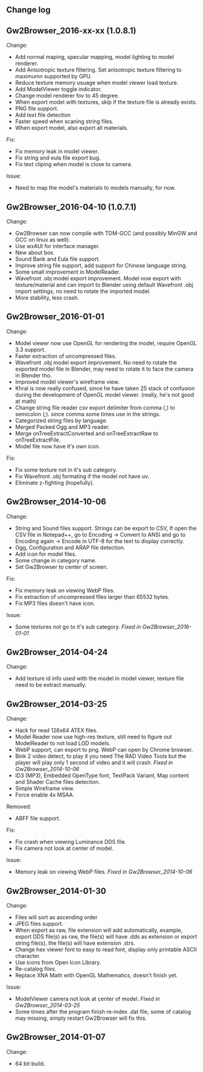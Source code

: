 Change log
----------

Gw2Browser_2016-xx-xx (1.0.8.1)
-------------------------------
Change:
- Add normal maping, specular mapping, model lighting to model renderer.
- Add Anisotropic texture filtering.
Set anisotropic texture filtering to maximumn supported by GPU.
- Reduce texture memory usuage when model viewer load texture.
- Add ModelViewer toggle indicator.
- Change model renderer fov to 45 degree.
- When export model with textures, skip if the texture file is already exists.
- PNG file support.
- Add text file detection
- Faster speed when scaning string files.
- When export model, also export all materials.

Fix:
- Fix memory leak in model viewer.
- Fix string and eula file export bug.
- Fix text cliping when model is close to camera.

Issue:
- Need to map the model's materials to models manually, for now.

Gw2Browser_2016-04-10 (1.0.7.1)
-------------------------------
Change:
- Gw2Browser can now compile with TDM-GCC (and possibly MinGW and GCC on linux as well).
- Use wxAUI for interface manager.
- New about box.
- Sound Bank and Eula file support.
- Improve string file support, add support for Chinese language string.
- Some small improvement in ModelReader.
- Wavefront .obj model export improvement.
Model now export with texture/material and can import to Blender using
default Wavefront .obj import settings, no need to rotate the imported model.
- More stability, less crash.

Gw2Browser_2016-01-01
---------------------
Change:
- Model viewer now use OpenGL for rendering the model, require OpenGL 3.3 support.
- Faster extraction of uncompressed files.
- Wavefront .obj model export improvement.
No need to rotate the exported model file in Blender, may need to
rotate it to face the camera in Blender tho.
- Improved model viewer's wireframe view.
- Khral is now really confused, since he have taken 25 stack of confusion
during the development of OpenGL model viewer. (really, he's not good at math)
- Change string file reader csv export delimiter from comma (,) to semicolon (;).
since comma some times use in the strings.
- Categorized string files by language.
- Merged Packed Ogg and MP3 reader.
- Merge onTreeExtractConverted and onTreeExtractRaw to onTreeExtractFile.
- Model file now have it's own icon.

Fix:
- Fix some texture not in it's sub category.
- Fix Wavefront .obj formating if the model not have uv.
- Eliminate z-fighting (hopefully).

Gw2Browser_2014-10-06
---------------------
Change:
- String and Sound files support. Strings can be export to CSV,
If open the CSV file in Notepad++, go to Encoding -> Convert to ANSI
and go to Encoding again -> Encode in UTF-8 for the text to display correctly.
- Ogg, Configuration and ARAP file detection.
- Add icon for model files.
- Some change in category name.
- Set Gw2Browser to center of screen.

Fix:
- Fix memory leak on viewing WebP files.
- Fix extraction of uncompressed files larger than 65532 bytes.
- Fix MP3 files doesn't have icon.

Issue:
- Some textures not go to it's sub category. *Fixed in Gw2Browser_2016-01-01*

Gw2Browser_2014-04-24
---------------------
Change:
- Add texture id info used with the model in model viewer, texture file need to be extract manually.

Gw2Browser_2014-03-25
---------------------
Change:
- Hack for read 126x64 ATEX files.
- Model Reader now use high-res texture, still need to figure out ModelReader to not load LOD models.
- WebP support, can export to png. WebP can open by Chrome browser.
- Bink 2 video detect, to play it you need The RAD Video Tools
but the player will play only 1 second of video and it will crash.
*Fixed in Gw2Browser_2014-10-06*
- ID3 (MP3), Embedded OpenType font, TextPack Variant, Map content and Shader Cache files detection.
- Simple Wireframe view.
- Force enable 4x MSAA.

Removed:
- ABFF file support.

Fix:
- Fix crash when viewing Luminance DDS file.
- Fix camera not look at center of model.

Issue:
- Memory leak on viewing WebP files. *Fixed in Gw2Browser_2014-10-06*

Gw2Browser_2014-01-30
---------------------
Change:
- Files will sort as ascending order
- JPEG files support.
- When export as raw, file extension will add automatically, example, export DDS file(s) as raw,
the file(s) will have .dds as extension or export string file(s), the file(s) will have extension .strs.
- Change hex viewer font to easy to read font, display only printable ASCII character.
- Use icons from Open Icon Library.
- Re-catalog files.
- Replace XNA Math with OpenGL Mathematics, doesn't finish yet.

Issue:
- ModelViewer camera not look at center of model. *Fixed in Gw2Browser_2014-03-25*
- Some times after the program finish re-index .dat file, some of catalog may missing,
simply restart Gw2Browser will fix this.

Gw2Browser_2014-01-07
---------------------
Change:
- 64 bit build.
